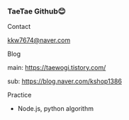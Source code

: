 ### TaeTae Github😊

<!--
**kk7674/kk7674** is a ✨ _special_ ✨ repository because its `README.md` (this file) appears on your GitHub profile.

Here are some ideas to get you started:


- 🌱 I’m currently learning ...
- 👯 I’m looking to collaborate on ...
- 🤔 I’m looking for help with ...
- 💬 Ask me about ...
- 📫 How to reach me: ...
- 😄 Pronouns: ...
- ⚡ Fun fact: ...
-->


Contact

kkw7674@naver.com

Blog
  
main: https://taewogi.tistory.com/  
  
sub: https://blog.naver.com/kshop1386

Practice

- Node.js, python algorithm
